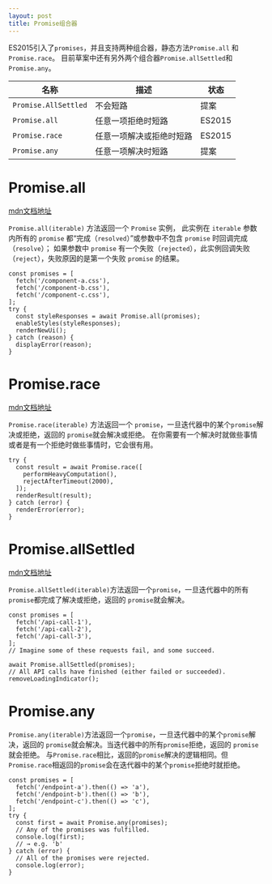 ```yaml
---
layout: post
title: Promise组合器
---
```


ES2015引入了`promises`，并且支持两种组合器，静态方法`Promise.all` 和 `Promise.race`。
目前草案中还有另外两个组合器`Promise.allSettled`和`Promise.any`。

| 名称 | 描述 | 状态 | 
| ----- | --------- | ----------- | 
| `Promise.AllSettled` |  不会短路 |       提案      |         
| `Promise.all`  | 任意一项拒绝时短路     |  ES2015    |         
| `Promise.race`  | 任意一项解决或拒绝时短路     | ES2015   |         
| `Promise.any`  |   任意一项解决时短路   |  提案    |         

# Promise.all

[mdn文档地址](https://developer.mozilla.org/zh-CN/docs/Web/JavaScript/Reference/Global_Objects/Promise/all)

`Promise.all(iterable)` 方法返回一个 `Promise` 实例，
此实例在 `iterable` 参数内所有的 `promise` 都“完成（`resolved`）”或参数中不包含 `promise` 时回调完成（`resolve`）；
如果参数中  `promise` 有一个失败（`rejected`），此实例回调失败（`reject`），失败原因的是第一个失败 `promise` 的结果。

```` 
const promises = [
  fetch('/component-a.css'),
  fetch('/component-b.css'),
  fetch('/component-c.css'),
];
try {
  const styleResponses = await Promise.all(promises);
  enableStyles(styleResponses);
  renderNewUi();
} catch (reason) {
  displayError(reason);
}
````

# Promise.race

[mdn文档地址](https://developer.mozilla.org/zh-CN/docs/Web/JavaScript/Reference/Global_Objects/Promise/race)

`Promise.race(iterable)` 方法返回一个 `promise`，一旦迭代器中的某个`promise`解决或拒绝，返回的 `promise`就会解决或拒绝。
在你需要有一个解决时就做些事情或者是有一个拒绝时做些事情时，它会很有用。

```` 
try {
  const result = await Promise.race([
    performHeavyComputation(),
    rejectAfterTimeout(2000),
  ]);
  renderResult(result);
} catch (error) {
  renderError(error);
}
````

# Promise.allSettled

[mdn文档地址](https://developer.mozilla.org/zh-CN/docs/Web/JavaScript/Reference/Global_Objects/Promise/allSettled)

`Promise.allSettled(iterable)`方法返回一个`promise`，一旦迭代器中的所有`promise`都完成了解决或拒绝，返回的 `promise`就会解决。

```` 
const promises = [
  fetch('/api-call-1'),
  fetch('/api-call-2'),
  fetch('/api-call-3'),
];
// Imagine some of these requests fail, and some succeed.

await Promise.allSettled(promises);
// All API calls have finished (either failed or succeeded).
removeLoadingIndicator();
````

# Promise.any

`Promise.any(iterable)`方法返回一个`promise`，一旦迭代器中的某个`promise`解决，返回的 `promise`就会解决。当迭代器中的所有`promise`拒绝，返回的 `promise`就会拒绝。
与`Promise.race`相比，返回的`promise`解决的逻辑相同。但`Promise.race`相返回的`promise`会在迭代器中的某个`promise`拒绝时就拒绝。

```` 
const promises = [
  fetch('/endpoint-a').then(() => 'a'),
  fetch('/endpoint-b').then(() => 'b'),
  fetch('/endpoint-c').then(() => 'c'),
];
try {
  const first = await Promise.any(promises);
  // Any of the promises was fulfilled.
  console.log(first);
  // → e.g. 'b'
} catch (error) {
  // All of the promises were rejected.
  console.log(error);
}
````
